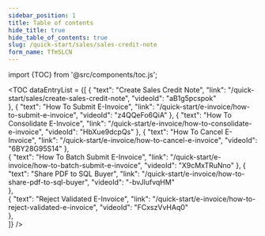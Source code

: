 ```yaml
---
sidebar_position: 1
title: Table of contents
hide_title: true
hide_table_of_contents: true 
slug: /quick-start/sales/sales-credit-note 
form_name: TfmSLCN
---
```


import {TOC} from '@src/components/toc.js';

<TOC
dataEntryList = {[
{
  "text": "Create Sales Credit Note", 
  "link": "/quick-start/sales/create-sales-credit-note",
  "videoId": "aB1g5pcspok"  
},
{
  "text": "How To Submit E-Invoice", 
  "link": "/quick-start/e-invoice/how-to-submit-e-invoice",
  "videoId": "z4QQeFo6QiA"
},
{
  "text": "How To Consolidate E-Invoice", 
  "link": "/quick-start/e-invoice/how-to-consolidate-e-invoice",
  "videoId": "HbXue9dcpQs"
},
{
  "text": "How To Cancel E-Invoice", 
  "link": "/quick-start/e-invoice/how-to-cancel-e-invoice",
  "videoId": "6BY28G95S14"
},  
{
  "text": "How To Batch Submit E-Invoice", 
  "link": "/quick-start/e-invoice/how-to-batch-submit-e-invoice",
  "videoId": "X9cMxTRuNno"
}, 
{
  "text": "Share PDF to SQL Buyer", 
  "link": "/quick-start/e-invoice/how-to-share-pdf-to-sql-buyer",
  "videoId": "-bvJlufvqHM"    
},  
{
  "text": "Reject Validated E-Invoice", 
  "link": "/quick-start/e-invoice/how-to-reject-validated-e-invoice",
  "videoId": "FCxszVvHAq0"    
},  
]}
/>
